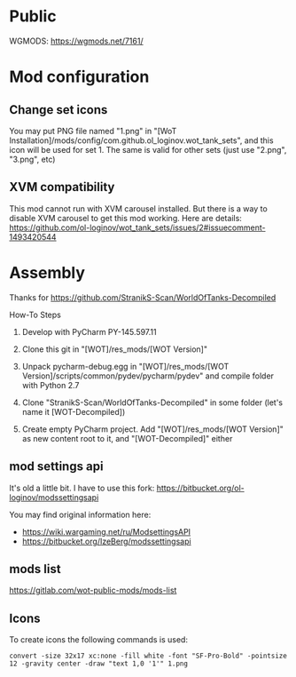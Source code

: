 # Public

WGMODS: https://wgmods.net/7161/


# Mod configuration

## Change set icons

You may put PNG file named "1.png" in "[WoT Installation]/mods/config/com.github.ol_loginov.wot_tank_sets", and this icon will be used
for set 1. The same is valid for other sets (just use "2.png", "3.png", etc)

## XVM compatibility

This mod cannot run with XVM carousel installed. But there is a way to disable XVM carousel to get this mod working.
Here are details: https://github.com/ol-loginov/wot_tank_sets/issues/2#issuecomment-1493420544


# Assembly

Thanks for https://github.com/StranikS-Scan/WorldOfTanks-Decompiled

How-To Steps

1) Develop with PyCharm PY-145.597.11
2) Clone this git in "[WOT]/res_mods/[WOT Version]"
3) Unpack pycharm-debug.egg in "[WOT]/res_mods/[WOT Version]/scripts/common/pydev/pycharm/pydev" and compile folder with Python 2.7

4) Clone "StranikS-Scan/WorldOfTanks-Decompiled" in some folder (let's name it [WOT-Decompiled])
5) Create empty PyCharm project. Add "[WOT]/res_mods/[WOT Version]" as new content root to it, and "[WOT-Decompiled]" either


## mod settings api

It's old a little bit. I have to use this fork: https://bitbucket.org/ol-loginov/modssettingsapi

You may find original information here: 
* https://wiki.wargaming.net/ru/ModsettingsAPI
* https://bitbucket.org/IzeBerg/modssettingsapi

## mods list

https://gitlab.com/wot-public-mods/mods-list

## Icons

To create icons the following commands is used:

```shell
convert -size 32x17 xc:none -fill white -font "SF-Pro-Bold" -pointsize 12 -gravity center -draw "text 1,0 '1'" 1.png
```
